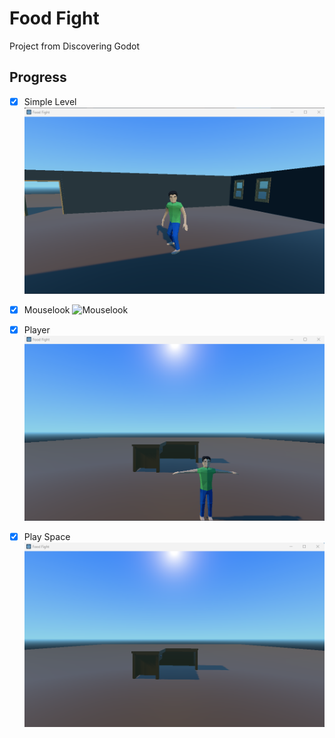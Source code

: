 # Food Fight

Project from Discovering Godot

## Progress

- [x] Simple Level
![Simple Level](_screenshots/simple-level.png)

- [x] Mouselook
![Mouselook](_screenshots/mouselook.gif)

- [x] Player
![Player](_screenshots/player.png)

- [x] Play Space
![Play Space](_screenshots/play-space.png)
